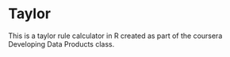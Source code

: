 # Taylor

This is a taylor rule calculator in R created as part of the coursera Developing Data Products class. 
